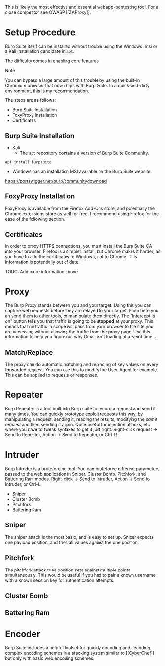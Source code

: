 This is likely the most effective and essential webapp-pentesting tool. For a close competitor see OWASP [[ZAProxy]]. 

# Setup Procedure
Burp Suite itself can be installed without trouble using the Windows .msi or a Kali installation candidate in `apt`. 

The difficulty comes in enabling core features. 

> [!note]
> You can bypass a large amount of this trouble by using the built-in Chromium browser that now ships with Burp Suite. In a quick-and-dirty environment, this is my recommendation.

The steps are as follows:
- Burp Suite Installation
- FoxyProxy Installation
- Certificates

## Burp Suite Installation
- Kali
	- The `apt` repository contains a version of Burp Suite Community. 
```shell
apt install burpsuite
```
- Windows has an installation MSI available on the Burp Suite website. 

https://portswigger.net/burp/communitydownload
## FoxyProxy Installation
FoxyProxy is available from the Firefox Add-Ons store, and potentially the Chrome extensions store as well for free. I recommend using Firefox for the ease of the following section.

## Certificates
In order to proxy HTTPS connections, you must install the Burp Suite CA into your browser. Firefox is a simpler install, but Chrome makes it harder, as you have to add the certificates to Windows, not to Chrome. This information is potentially out of date.  

TODO: Add more information above

# Proxy
The Burp Proxy stands between you and your target. Using this you can capture web requests before they are relayed to your target. From here you an send them to other tools, or manipulate them directly. The "Intercept is on" button tells you that traffic is going to be **stopped** at your proxy. This means that no traffic in scope will pass from your browser to the site you are accessing without allowing the traffic from the proxy page. Use this information to help you figure out why Gmail isn't loading at a weird time...

## Match/Replace
The proxy can do automatic matching and replacing of key values on every forwarded request. You can use this to modify the User-Agent for example. This can be applied to requests or responses. 

# Repeater
Burp Repeater is a tool built into Burp suite to record a request and send it many times. You can quickly prototype exploit requests this way, by manipulating a request, sending it, reading the results, modifying the *same request* and then sending it again. Quite useful for injection attacks, etc where you have to tweak syntaxes to get it just right. Right-click request -> Send to Repeater, Action -> Send to Repeater, or Ctrl-R .

# Intruder
Burp Intruder is a bruteforcing tool. You can bruteforce different parameters passed to the web application in Sniper, Cluster Bomb, Pitchfork, and Battering Ram modes. Right-click -> Send to Intruder, Action -> Send to Intruder, or Ctrl-I.
- Sniper
- Cluster Bomb
- Pitchfork
- Battering Ram

## Sniper
The sniper attack is the most basic, and is easy to set up. Sniper expects one payload position, and tries all values against the one position. 

## Pitchfork
The pitchfork attack tries position sets against multiple points simultaneously. This would be useful if you had to pair a known username with a known session key for authentication attempts. 

## Cluster Bomb

## Battering Ram

# Encoder
Burp Suite includes a helpful toolset for quickly encoding and decoding complex encoding schemes in a stacking system similar to [[CyberChef]] but only with basic web encoding schemes.
